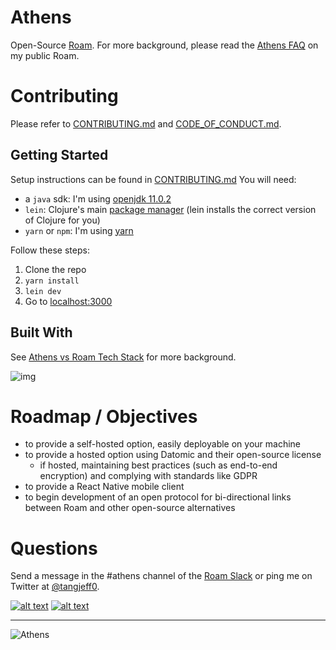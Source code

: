 # Athens

Open-Source [Roam](http://roamresearch.com/). For more background, please read the [Athens FAQ](https://roamresearch.com/#/app/ego/page/OaSVyM_nr) on my public Roam.

# Contributing

Please refer to [CONTRIBUTING.md](https://github.com/athensresearch/athens/blob/master/CONTRIBUTING.md) and [CODE_OF_CONDUCT.md](https://github.com/athensresearch/athens/blob/master/CODE_OF_CONDUCT.md).

## Getting Started

Setup instructions can be found in [CONTRIBUTING.md](https://github.com/athensresearch/athens/blob/master/CONTRIBUTING.md)
You will need:
- a `java` sdk: I'm using [openjdk 11.0.2](https://jdk.java.net/archive/)
- `lein`: Clojure's main [package manager](https://leiningen.org/) (lein installs the correct version of Clojure for you)
- `yarn` or `npm`: I'm using [yarn](https://www.npmjs.com/package/yarn)

Follow these steps:

1. Clone the repo
2. `yarn install`
3. `lein dev`
4. Go to [localhost:3000](http://localhost:3000)

## Built With

See [Athens vs Roam Tech Stack](https://roamresearch.com/#/app/ego/page/V81KJmS5L) for more background.

![img](doc/athens-vs-roam-tech-stack.png)


# Roadmap / Objectives

- to provide a self-hosted option, easily deployable on your machine
- to provide a hosted option using Datomic and their open-source license
  - if hosted, maintaining best practices (such as end-to-end encryption) and complying with standards like GDPR
- to provide a React Native mobile client
- to begin development of an open protocol for bi-directional links between Roam and other open-source alternatives

# Questions

Send a message in the #athens channel of the [Roam Slack](https://roamresearch.slack.com/join/shared_invite/enQtODg3NjIzODEwNDgwLTdhMjczMGYwN2YyNmMzMDcyZjViZDk0MTA2M2UxOGM5NTMxNDVhNDE1YWVkNTFjMGM4OTE3MTQ3MjEzNzE1MTA) or ping me on Twitter at [@tangjeff0](https://twitter.com/tangjeff0).



<!-- display the social media buttons in your README -->
[![alt text][1.1]][1] 
[![alt text][2.1]][2] 

<!-- Twitter Icon then link -->
[1.1]: https://i.imgur.com/S41NYml.png
[1]: https://twitter.com/AthensResearch

<!-- Discord Icon then link -->
[2.1]: https://i.imgur.com/lTIZXqW.png
[2]: https://discord.gg/5D7af48


---

![Athens](doc/athens-1920.jpg)
